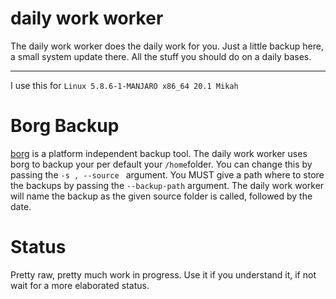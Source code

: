 # daily work worker
The daily work worker does the daily work for you.
Just a little backup here, a small system update there. 
All the stuff you should do on a daily bases.

--------------------------------------------------------
I use this for ```Linux 5.8.6-1-MANJARO x86_64 20.1 Mikah```

# Borg Backup
[borg](https://borgbackup.readthedocs.io/en/stable/) is a platform independent backup tool.
The daily work worker uses borg to backup your per default your ```/home```folder.
You can change this by passing the ```-s , --source ``` argument.
You MUST give a path where to store the backups by passing the ```--backup-path```
argument. The daily work worker will name the backup as the given source folder is called, followed by the date.


# Status
Pretty raw, pretty much work in progress.
Use it if you understand it, if not wait for a more elaborated status.
